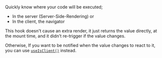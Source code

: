 Quickly know where your code will be executed;

- In the server (Server-Side-Rendering) or
- In the client, the navigator

This hook doesn't cause an extra render, it just returns the value directly, at the mount time, and it didn't re-trigger if the value changes.

Otherwise, If you want to be notified when the value changes to react to it, you can use [`useIsClient()`]() instead.

